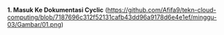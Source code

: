 **1. Masuk Ke Dokumentasi Cyclic**
(https://github.com/Afifa9/tekn-cloud-computing/blob/7187696c312f52131cafb43dd96a9178d6e4e1ef/minggu-03/Gambar/01.png)

